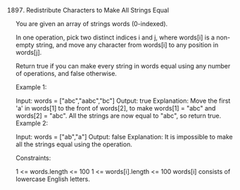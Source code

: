 1897. Redistribute Characters to Make All Strings Equal

You are given an array of strings words (0-indexed).

In one operation, pick two distinct indices i and j, where words[i] is a non-empty string, and move any character from words[i] to any position in words[j].

Return true if you can make every string in words equal using any number of operations, and false otherwise.

 

Example 1:

Input: words = ["abc","aabc","bc"]
Output: true
Explanation: Move the first 'a' in words[1] to the front of words[2],
to make words[1] = "abc" and words[2] = "abc".
All the strings are now equal to "abc", so return true.
Example 2:

Input: words = ["ab","a"]
Output: false
Explanation: It is impossible to make all the strings equal using the operation.
 

Constraints:

1 <= words.length <= 100
1 <= words[i].length <= 100
words[i] consists of lowercase English letters.

